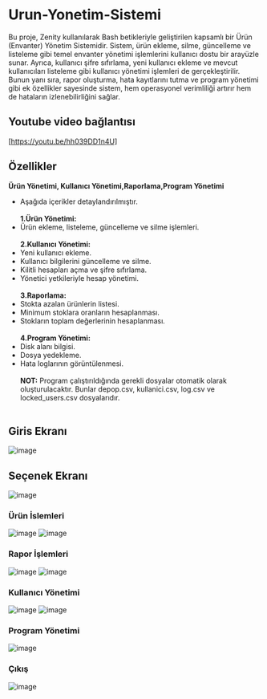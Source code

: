 # Urun-Yonetim-Sistemi
   Bu proje, Zenity kullanılarak Bash betikleriyle geliştirilen kapsamlı bir Ürün (Envanter) Yönetim Sistemidir. Sistem, ürün ekleme, silme, güncelleme ve listeleme gibi temel envanter yönetimi işlemlerini kullanıcı dostu bir arayüzle sunar. Ayrıca, kullanıcı şifre sıfırlama, yeni kullanıcı ekleme ve mevcut kullanıcıları listeleme gibi kullanıcı yönetimi işlemleri de gerçekleştirilir. Bunun yanı sıra, rapor oluşturma, hata kayıtlarını tutma ve program yönetimi gibi ek özellikler sayesinde sistem, hem operasyonel verimliliği artırır hem de hataların izlenebilirliğini sağlar.
## Youtube video bağlantısı
[https://youtu.be/hh039DD1n4U]
</br>
## Özellikler
**Ürün Yönetimi, Kullanıcı Yönetimi,Raporlama,Program Yönetimi**
 + Aşağıda içerikler detaylandırılmıştır.</br></br>
 **1.Ürün Yönetimi:**
 + Ürün ekleme, listeleme, güncelleme ve silme işlemleri. </br></br>
**2.Kullanıcı Yönetimi:**
 + Yeni kullanıcı ekleme.
 + Kullanıcı bilgilerini güncelleme ve silme.
 + Kilitli hesapları açma ve şifre sıfırlama.
 + Yönetici yetkileriyle hesap yönetimi. </br></br>
**3.Raporlama:**
 + Stokta azalan ürünlerin listesi.
 + Minimum stoklara oranların hesaplanması.
 + Stokların toplam değerlerinin hesaplanması. </br></br>
**4.Program Yönetimi:**
 + Disk alanı bilgisi.
 + Dosya yedekleme.
 + Hata loglarının görüntülenmesi. </br></br>
**NOT:** Program çalıştırıldığında gerekli dosyalar otomatik olarak oluşturulacaktır. Bunlar depop.csv, kullanici.csv, log.csv ve locked_users.csv dosyalarıdır.</br></br>
## Giris Ekranı
![image](https://github.com/user-attachments/assets/a2ec4880-9a03-4014-afd0-18b01f661dbf)
</br>
## Seçenek Ekranı
![image](https://github.com/user-attachments/assets/c3164a8b-6e38-4ee7-bbf6-d3a295a96a62)
</br>
### Ürün İslemleri
![image](https://github.com/user-attachments/assets/b4a6dac4-41d6-463e-a6f5-313881ad4c11)
![image](https://github.com/user-attachments/assets/05663d44-935a-418d-9288-403089b6ae70)
</br>
### Rapor İşlemleri
![image](https://github.com/user-attachments/assets/f78f0140-58a9-455b-9aaa-4b0d88e68a14)
![image](https://github.com/user-attachments/assets/e03dcc68-3ae2-41fb-aac3-abf72a41017a)
</br>
### Kullanıcı Yönetimi
![image](https://github.com/user-attachments/assets/2fc84e3d-5b0a-49fb-9197-73951d555ee6)
![image](https://github.com/user-attachments/assets/f159c3b9-77e7-40a3-acf5-3baea1ac509d)
</br>
### Program Yönetimi
![image](https://github.com/user-attachments/assets/d29a87a9-5afb-4894-bd51-32ce4ca43ee9)
</br>
### Çıkış
![image](https://github.com/user-attachments/assets/5770c8f9-ea11-4278-ba28-dee307084004)
</br>









